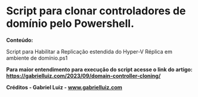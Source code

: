 # Script para clonar controladores de domínio pelo Powershell.

**Conteúdo:**

Script para Habilitar a Replicação estendida do Hyper-V Réplica em ambiente de domínio.ps1

**Para maior entendimento para execução do script acesse o link do artigo: https://gabrielluiz.com/2023/09/domain-controller-cloning/**

**Créditos - Gabriel Luiz - www.gabrielluiz.com**
